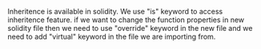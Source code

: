 Inheritence is available in solidity.
We use "is" keyword to access inheritence feature.
if we want to change the function properties in new solidity file then we need to use "override" keyword in the new file
and we need to add "virtual" keyword in the file we are importing from.
